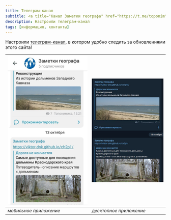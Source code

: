 ```yaml
---
title: Телеграм-канал
subtitle: <a title="Канал Заметки географа" href="https://t.me/toponim">@toponim</a>
description: Настроили телеграм-канал
tags: [информация, контакты]
---
```

Настроили [телеграм-канал][a85077ec], в котором удобно следить за обновлениями этого сайта!

![](/img/info/tlgrm/tlgrm-screen2.jpg) | ![](/img/info/tlgrm/tlgrm-screen1.jpg)
---------------------------------------|---------------------------------------
_мобильное приложение_                 | _десктопное приложение_

  [a85077ec]: https://t.me/toponim "Информационный канал в поддержку этого блога"
  
